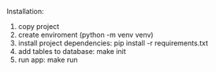 Installation:
1.  copy project
2.  create enviroment (python -m venv venv)
3.  install project dependencies: pip install -r requirements.txt
4.  add tables to database: make init
5.  run app: make run